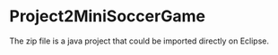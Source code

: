 # Project2MiniSoccerGame
The zip file is a java project that could be imported directly on Eclipse.
